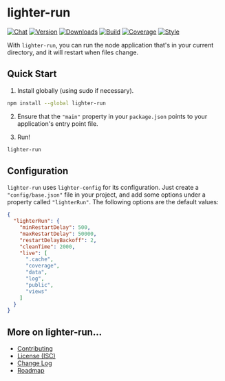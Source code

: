 # lighter-run
[![Chat](https://badges.gitter.im/chat.svg)](//gitter.im/lighterio/public)
[![Version](https://img.shields.io/npm/v/lighter-run.svg)](//www.npmjs.com/package/lighter-run)
[![Downloads](https://img.shields.io/npm/dm/lighter-run.svg)](//www.npmjs.com/package/lighter-run)
[![Build](https://img.shields.io/travis/lighterio/lighter-run.svg)](//travis-ci.org/lighterio/lighter-run)
[![Coverage](https://img.shields.io/coveralls/lighterio/lighter-run/master.svg)](//coveralls.io/r/lighterio/lighter-run)
[![Style](https://img.shields.io/badge/code%20style-standard-brightgreen.svg)](//www.npmjs.com/package/standard)

With `lighter-run`, you can run the node application that's in your current
directory, and it will restart when files change.

## Quick Start
1. Install globally (using sudo if necessary).
```bash
npm install --global lighter-run
```
2. Ensure that the `"main"` property in your `package.json` points to your
application's entry point file.

3. Run!
```bash
lighter-run
```

## Configuration
`lighter-run` uses `lighter-config` for its configuration. Just create a
`"config/base.json"` file in your project, and add some options under a
property called `"lighterRun"`. The following options are the default values:
```json
{
  "lighterRun": {
    "minRestartDelay": 500,
    "maxRestartDelay": 50000,
    "restartDelayBackoff": 2,
    "cleanTime": 2000,
    "live": [
      ".cache",
      "coverage",
      "data",
      "log",
      "public",
      "views"
    ]
  }
}
```

## More on lighter-run...
* [Contributing](//github.com/lighterio/lighter-run/blob/master/CONTRIBUTING.md)
* [License (ISC)](//github.com/lighterio/lighter-run/blob/master/LICENSE.md)
* [Change Log](//github.com/lighterio/lighter-run/blob/master/CHANGELOG.md)
* [Roadmap](//github.com/lighterio/lighter-run/blob/master/ROADMAP.md)

